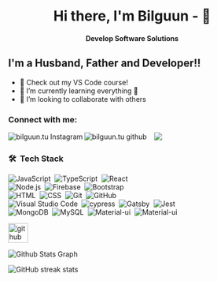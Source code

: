 <div align="center">
<h1 align="center">Hi there, I'm Bilguun -  👋 </h1>
<h4 align="center">Develop Software Solutions</h4>
</div>

## I'm a Husband, Father and Developer!!

- 🔭 Check out my VS Code course!
- 🌱 I’m currently learning everything 🤣
- 👯 I’m looking to collaborate with others

### Connect with me:

&nbsp;&nbsp;
<a href="https://linktr.ee/bilguun.tu" target="_blank">
<img align="left" alt="bilguun.tu Instagram" src="https://img.shields.io/badge/-Linktree-05122A?style=flat&logo=linktree" />
</a>
<a href="mailto:bilguun.t@nest.edu.mn" target="_blank"><img src="https://img.shields.io/badge/Gmail-D14836?style=flat&logo=gmail&logoColor=white"/></a>
<a href="https://github.com/BilguunTu" target="_blank"><img align='left' alt="bilguun.tu github" src="https://img.shields.io/badge/-Github-05122A?style=flat&logo=github"/></a>

### 🛠 &nbsp;Tech Stack

![JavaScript](https://img.shields.io/badge/-JavaScript-05122A?style=flat&logo=javascript)&nbsp;
![TypeScript](https://img.shields.io/badge/TypeScript-007ACC?style=flat&logo=typescript&logoColor=white)&nbsp;
![React](https://img.shields.io/badge/-React-05122A?style=flat&logo=react)\
![Node.js](https://img.shields.io/badge/-Node.js-05122A?style=flat&logo=node.js)&nbsp;
![Firebase](https://img.shields.io/badge/Firebase-039BE5?style=flat&logo=Firebase&logoColor=white)&nbsp;
![Bootstrap](https://img.shields.io/badge/-Bootstrap-05122A?style=flat&logo=bootstrap&logoColor=563D7C)\
![HTML](https://img.shields.io/badge/-HTML-05122A?style=flat&logo=HTML5)&nbsp;
![CSS](https://img.shields.io/badge/-CSS-05122A?style=flat&logo=CSS3&logoColor=1572B6)&nbsp;
![Git](https://img.shields.io/badge/-Git-05122A?style=flat&logo=git)&nbsp;
![GitHub](https://img.shields.io/badge/-GitHub-05122A?style=flat&logo=github)&nbsp;\
![Visual Studio Code](https://img.shields.io/badge/-Visual%20Studio%20Code-05122A?style=flat&logo=visual-studio-code&logoColor=007ACC)&nbsp;
![cypress](https://img.shields.io/badge/-cypress-%23E5E5E5?style=flat&logo=cypress&logoColor=058a5e)&nbsp;
![Gatsby](https://img.shields.io/badge/Gatsby-663399?style=flat&logo=gatsby&logoColor=white)&nbsp;
![Jest](https://img.shields.io/badge/-jest-%23C21325?style=flat&logo=jest&logoColor=white)\
![MongoDB](https://img.shields.io/badge/MongoDB-%234ea94b.svg?style=flat&logo=mongodb&logoColor=white)&nbsp;
![MySQL](https://img.shields.io/badge/mysql-%2300f.svg?style=flat&logo=mysql&logoColor=white)&nbsp;
![Material-ui](https://img.shields.io/badge/Material--UI-0081CB?style=flat&logo=material-ui&logoColor=white)&nbsp;
![Material-ui](https://img.shields.io/badge/-JavaScript-05122A?style=flat&logo=graphql)&nbsp;

[<img src='https://cdn.jsdelivr.net/npm/simple-icons@3.0.1/icons/github.svg' alt='github' height='40'>](https://github.com/BilguunTu)

![Github Stats Graph](https://github-profile-summary-cards.vercel.app/api/cards/profile-details?username=BilguunTu&theme=radical&hide_border=true)

![GitHub streak stats](https://github-readme-streak-stats.herokuapp.com/?user=BilguunTu)
